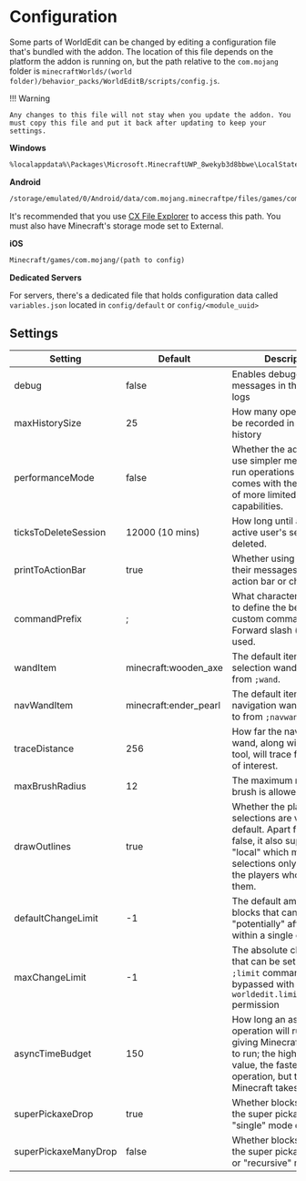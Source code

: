 # Configuration

Some parts of WorldEdit can be changed by editing a configuration file that's bundled with the addon. The location of this file depends on the platform the addon is running on, but the path relative to the `com.mojang` folder is `minecraftWorlds/(world folder)/behavior_packs/WorldEditB/scripts/config.js`.

!!! Warning

    Any changes to this file will not stay when you update the addon. You must copy this file and put it back after updating to keep your settings.

**Windows**

```txt
%localappdata%\Packages\Microsoft.MinecraftUWP_8wekyb3d8bbwe\LocalState\games\com.mojang\(path to config)
```

**Android**

```txt
/storage/emulated/0/Android/data/com.mojang.minecraftpe/files/games/com.mojang/(path to config)
```

It's recommended that you use [CX File Explorer](https://play.google.com/store/apps/details?id=com.cxinventor.file.explorer) to access this path. You must also have Minecraft's storage mode set to External.

**iOS**

```txt
Minecraft/games/com.mojang/(path to config)
```

**Dedicated Servers**

For servers, there's a dedicated file that holds configuration data called `variables.json` located in `config/default` or `config/<module_uuid>`

## Settings

| Setting              | Default               | Description                                                                                                                                                                  |
| -------------------- | --------------------- | ---------------------------------------------------------------------------------------------------------------------------------------------------------------------------- |
| debug                | false                 | Enables debugging messages in the content logs                                                                                                                               |
| maxHistorySize       | 25                    | How many operations can be recorded in a session's history                                                                                                                   |
| performanceMode      | false                 | Whether the addon should use simpler methods to run operations faster. This comes with the drawback of more limited capabilities.                                            |
| ticksToDeleteSession | 12000 (10 mins)       | How long until a previously active user's session gets deleted.                                                                                                              |
| printToActionBar     | true                  | Whether using items prints their messages to the action bar or chat.                                                                                                         |
| commandPrefix        | ;                     | What character(s) to use to define the beginning of custom commands. Forward slash (/) can't be used.                                                                        |
| wandItem             | minecraft:wooden_axe  | The default item the selection wand is bound to from `;wand`.                                                                                                                |
| navWandItem          | minecraft:ender_pearl | The default item the navigation wand is bound to from `;navwand`.                                                                                                            |
| traceDistance        | 256                   | How far the navigation wand, along with other tool, will trace for a block of interest.                                                                                      |
| maxBrushRadius       | 12                    | The maximum radius a brush is allowed to be.                                                                                                                                 |
| drawOutlines         | true                  | Whether the player's selections are visible by default. Apart from true or false, it also supports "local" which makes selections only visible to the players who made them. |
| defaultChangeLimit   | -1                    | The default amount of blocks that can be "potentially" affected within a single operation                                                                                    |
| maxChangeLimit       | -1                    | The absolute change limit that can be set from the `;limit` command; bypassed with `worldedit.limit.unlimited` permission                                                    |
| asyncTimeBudget      | 150                   | How long an async operation will run until giving Minecraft a chance to run; the higher the value, the faster the operation, but the slower Minecraft takes to run           |
| superPickaxeDrop     | true                  | Whether blocks broken by the super pickaxe in "single" mode drop.                                                                                                            |
| superPickaxeManyDrop | false                 | Whether blocks broken by the super pickaxe in "area" or "recursive" mode drop.                                                                                               |

